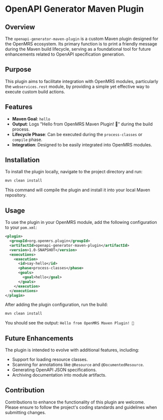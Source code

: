 # OpenAPI Generator Maven Plugin

## Overview

The `openapi-generator-maven-plugin` is a custom Maven plugin designed for the OpenMRS ecosystem. Its primary function is to print a friendly message during the Maven build lifecycle, serving as a foundational tool for future enhancements related to OpenAPI specification generation.

## Purpose

This plugin aims to facilitate integration with OpenMRS modules, particularly the `webservices.rest` module, by providing a simple yet effective way to execute custom build actions.

## Features

- **Maven Goal**: `hello`
- **Output**: Logs "Hello from OpenMRS Maven Plugin! 🎉" during the build process.
- **Lifecycle Phase**: Can be executed during the `process-classes` or `compile` phase.
- **Integration**: Designed to be easily integrated into OpenMRS modules.

## Installation

To install the plugin locally, navigate to the project directory and run:

```bash
mvn clean install
```

This command will compile the plugin and install it into your local Maven repository.

## Usage

To use the plugin in your OpenMRS module, add the following configuration to your `pom.xml`:

```xml
<plugin>
  <groupId>org.openmrs.plugin</groupId>
  <artifactId>openapi-generator-maven-plugin</artifactId>
  <version>1.0-SNAPSHOT</version>
  <executions>
    <execution>
      <id>say-hello</id>
      <phase>process-classes</phase>
      <goals>
        <goal>hello</goal>
      </goals>
    </execution>
  </executions>
</plugin>
```

After adding the plugin configuration, run the build:

```bash
mvn clean install
```

You should see the output: `Hello from OpenMRS Maven Plugin! 🎉`

## Future Enhancements

The plugin is intended to evolve with additional features, including:

- Support for loading resource classes.
- Scanning for annotations like `@Resource` and `@DocumentedResource`.
- Generating OpenAPI JSON specifications.
- Archiving documentation into module artifacts.

## Contribution

Contributions to enhance the functionality of this plugin are welcome. Please ensure to follow the project's coding standards and guidelines when submitting changes.